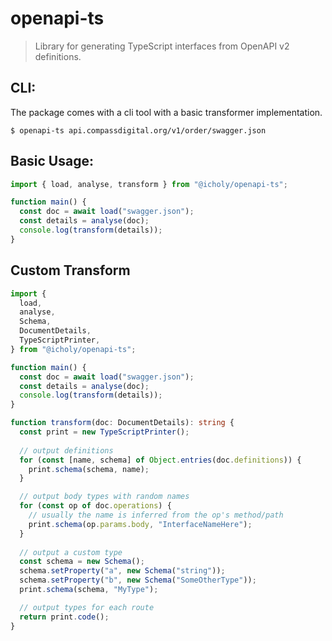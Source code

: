 # openapi-ts

> Library for generating TypeScript interfaces from OpenAPI v2 definitions.

## CLI:

The package comes with a cli tool with a basic transformer implementation.

```
$ openapi-ts api.compassdigital.org/v1/order/swagger.json
```

## Basic Usage:

``` ts
import { load, analyse, transform } from "@icholy/openapi-ts";

function main() {
  const doc = await load("swagger.json");
  const details = analyse(doc);
  console.log(transform(details));
}
```

## Custom Transform

``` ts
import {
  load,
  analyse,
  Schema,
  DocumentDetails,
  TypeScriptPrinter,
} from "@icholy/openapi-ts";

function main() {
  const doc = await load("swagger.json");
  const details = analyse(doc);
  console.log(transform(details));
}

function transform(doc: DocumentDetails): string {
  const print = new TypeScriptPrinter();
  
  // output definitions
  for (const [name, schema] of Object.entries(doc.definitions)) {
    print.schema(schema, name);
  }

  // output body types with random names
  for (const op of doc.operations) {
    // usually the name is inferred from the op's method/path
    print.schema(op.params.body, "InterfaceNameHere");
  }
  
  // output a custom type
  const schema = new Schema();
  schema.setProperty("a", new Schema("string"));
  schema.setProperty("b", new Schema("SomeOtherType"));
  print.schema(schema, "MyType");

  // output types for each route
  return print.code();
}
```
